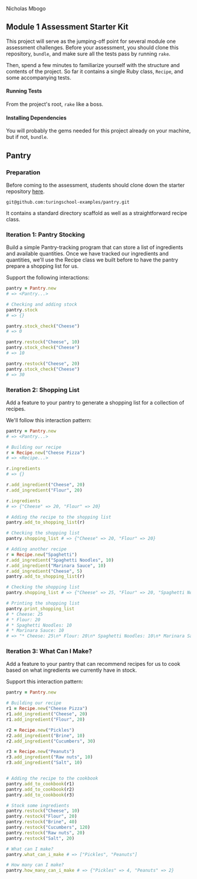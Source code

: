 Nicholas Mbogo
## Module 1 Assessment Starter Kit

This project will serve as the jumping-off point for several module one assessment challenges. Before your assessment, you should clone this repository, `bundle`, and make sure all the tests pass by running `rake`.

Then, spend a few minutes to familiarize yourself with the structure and contents of the project. So far it contains a single Ruby class, `Recipe`, and some accompanying tests.

#### Running Tests

From the project's root, `rake` like a boss.

#### Installing Dependencies

You will probably the gems needed for this project already on your machine, but if not, `bundle`.

## Pantry

### Preparation

Before coming to the assessment, students should clone down the starter repository [here](https://github.com/turingschool-examples/pantry).

`git@github.com:turingschool-examples/pantry.git`

It contains a standard directory scaffold as well as a straightforward recipe class.

### Iteration 1: Pantry Stocking

Build a simple Pantry-tracking program that can store a list of ingredients and available
quantities. Once we have tracked our ingredients and quantities, we'll use the Recipe class
we built before to have the pantry prepare a shopping list for us.

Support the following interactions:

```ruby
pantry = Pantry.new
# => <Pantry...>

# Checking and adding stock
pantry.stock
# => {}

pantry.stock_check("Cheese")
# => 0

pantry.restock("Cheese", 10)
pantry.stock_check("Cheese")
# => 10

pantry.restock("Cheese", 20)
pantry.stock_check("Cheese")
# => 30
```

### Iteration 2: Shopping List

Add a feature to your pantry to generate a shopping list for a collection of recipes.

We'll follow this interaction pattern:

```ruby
pantry = Pantry.new
# => <Pantry...>

# Building our recipe
r = Recipe.new("Cheese Pizza")
# => <Recipe...>

r.ingredients
# => {}

r.add_ingredient("Cheese", 20)
r.add_ingredient("Flour", 20)

r.ingredients
# => {"Cheese" => 20, "Flour" => 20}

# Adding the recipe to the shopping list
pantry.add_to_shopping_list(r)

# Checking the shopping list
pantry.shopping_list # => {"Cheese" => 20, "Flour" => 20}

# Adding another recipe
r = Recipe.new("Spaghetti")
r.add_ingredient("Spaghetti Noodles", 10)
r.add_ingredient("Marinara Sauce", 10)
r.add_ingredient("Cheese", 5)
pantry.add_to_shopping_list(r)

# Checking the shopping list
pantry.shopping_list # => {"Cheese" => 25, "Flour" => 20, "Spaghetti Noodles" => 10, "Marinara Sauce" => 10}

# Printing the shopping list
pantry.print_shopping_list
# * Cheese: 25
# * Flour: 20
# * Spaghetti Noodles: 10
# * Marinara Sauce: 10
# => "* Cheese: 25\n* Flour: 20\n* Spaghetti Noodles: 10\n* Marinara Sauce: 10"
```

### Iteration 3: What Can I Make?

Add a feature to your pantry that can recommend recipes for us to cook based on what
ingredients we currently have in stock.

Support this interaction pattern:

```ruby
pantry = Pantry.new

# Building our recipe
r1 = Recipe.new("Cheese Pizza")
r1.add_ingredient("Cheese", 20)
r1.add_ingredient("Flour", 20)

r2 = Recipe.new("Pickles")
r2.add_ingredient("Brine", 10)
r2.add_ingredient("Cucumbers", 30)

r3 = Recipe.new("Peanuts")
r3.add_ingredient("Raw nuts", 10)
r3.add_ingredient("Salt", 10)


# Adding the recipe to the cookbook
pantry.add_to_cookbook(r1)
pantry.add_to_cookbook(r2)
pantry.add_to_cookbook(r3)

# Stock some ingredients
pantry.restock("Cheese", 10)
pantry.restock("Flour", 20)
pantry.restock("Brine", 40)
pantry.restock("Cucumbers", 120)
pantry.restock("Raw nuts", 20)
pantry.restock("Salt", 20)

# What can I make?
pantry.what_can_i_make # => ["Pickles", "Peanuts"]

# How many can I make?
pantry.how_many_can_i_make # => {"Pickles" => 4, "Peanuts" => 2}
```
